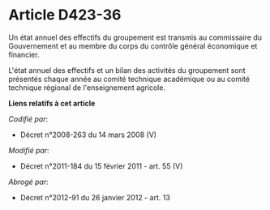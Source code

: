 # Article D423-36

Un état annuel des effectifs du groupement est transmis au commissaire du Gouvernement et au membre du corps du contrôle
général économique et financier. 

L'état annuel des effectifs et un bilan des activités du groupement sont présentés chaque année au  comité technique
académique ou au  comité technique régional de l'enseignement agricole.

**Liens relatifs à cet article**

_Codifié par_:

  - Décret n°2008-263 du 14 mars 2008 (V)

_Modifié par_:

  - Décret n°2011-184 du 15 février 2011 - art. 55 (V)

_Abrogé par_:

  - Décret n°2012-91 du 26 janvier 2012 - art. 13
